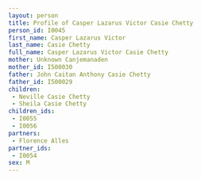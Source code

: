 ```yaml
---
layout: person
title: Profile of Casper Lazarus Victor Casie Chetty
person_id: I0045
first_name: Casper Lazarus Victor
last_name: Casie Chetty
full_name: Casper Lazarus Victor Casie Chetty
mother: Unknown Canjemanaden
mother_id: I500030
father: John Caitan Anthony Casie Chetty
father_id: I500029
children:
 - Neville Casie Chetty
 - Sheila Casie Chetty
children_ids:
 - I0055
 - I0056
partners:
 - Florence Alles
partner_ids:
 - I0054
sex: M
---
```


